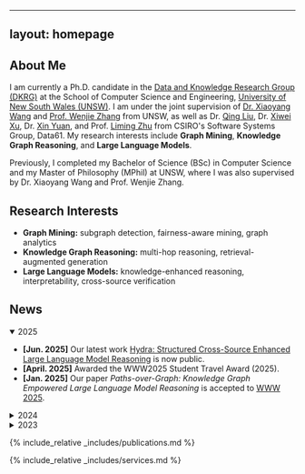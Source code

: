 ---

## layout: homepage

## About Me

I am currently a Ph.D. candidate in the [Data and Knowledge Research Group (DKRG)](https://www.cse.unsw.edu.au/~dkr/) at the School of Computer Science and Engineering, [University of New South Wales (UNSW)](https://www.unsw.edu.au/). I am under the joint supervision of [Dr. Xiaoyang Wang](https://www.cse.unsw.edu.au/~xiaoyangw/) and [Prof. Wenjie Zhang](https://www.cse.unsw.edu.au/~zhangw/) from UNSW, as well as Dr. [Qing Liu](https://research.csiro.au/ss/people/students/), Dr. [Xiwei Xu](https://research.csiro.au/ss/people/students/), Dr. [Xin Yuan](https://research.csiro.au/ss/people/students/), and Prof. [Liming Zhu](https://research.csiro.au/ss/people/students/) from CSIRO's Software Systems Group, Data61. My research interests include **Graph Mining**, **Knowledge Graph Reasoning**, and **Large Language Models**.

Previously, I completed my Bachelor of Science (BSc) in Computer Science and my Master of Philosophy (MPhil) at UNSW, where I was also supervised by Dr. Xiaoyang Wang and Prof. Wenjie Zhang.

## Research Interests

* **Graph Mining:** subgraph detection, fairness-aware mining, graph analytics
* **Knowledge Graph Reasoning:** multi-hop reasoning, retrieval-augmented generation
* **Large Language Models:** knowledge-enhanced reasoning, interpretability, cross-source verification

## News

<details open>
<summary>2025</summary>

* **\[Jun. 2025]** Our latest work [Hydra: Structured Cross-Source Enhanced Large Language Model Reasoning](https://www.arxiv.org/abs/2505.17464) is now public.
* **\[April. 2025]** Awarded the WWW2025 Student Travel Award (2025).
* **\[Jan. 2025]** Our paper *Paths-over-Graph: Knowledge Graph Empowered Large Language Model Reasoning* is accepted to [WWW 2025](https://www2025.thewebconf.org/).

</details>

<details>
<summary>2024</summary>

* **\[Apr. 2024]** I have obtained my MPhil degree and started my PhD journey!
* **\[Apr. 2024]** I have passed my MPhil Thesis Defense!
* **\[Jan. 2024]** Awarded the CSIRO’s Data61-UNSW Joint PhD Full Scholarship.

</details>

<details>
<summary>2023</summary>

* **\[Nov. 2023]** Our paper *Higher-order peak decomposition* is accepted to [CIKM 2023](https://uobevents.eventsair.com/cikm2023/).
* **\[Nov. 2023]** Awarded the CIRES-ADC Travel Grant.
* **\[Jun. 2023]** Our paper *Maximum Fairness‑Aware (k,r)‑Core Identification in Large Graphs* is accepted to [ADC 2023](https://adc2023.github.io/).

</details>

{% include\_relative \_includes/publications.md %}

{% include\_relative \_includes/services.md %}
